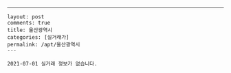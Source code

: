 ---
    layout: post
    comments: true
    title: 울산광역시
    categories: [실거래가]
    permalink: /apt/울산광역시
    ---

    2021-07-01 실거래 정보가 없습니다.

    